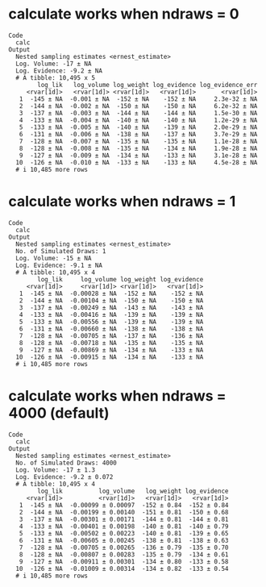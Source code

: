 # calculate works when ndraws = 0

    Code
      calc
    Output
      Nested sampling estimates <ernest_estimate>
      Log. Volume: -17 ± NA
      Log. Evidence: -9.2 ± NA
      # A tibble: 10,495 x 5
            log_lik   log_volume log_weight log_evidence log_evidence_err
         <rvar[1d]>   <rvar[1d]> <rvar[1d]>   <rvar[1d]>       <rvar[1d]>
       1  -145 ± NA  -0.001 ± NA  -152 ± NA    -152 ± NA     2.3e-32 ± NA
       2  -144 ± NA  -0.002 ± NA  -150 ± NA    -150 ± NA     6.2e-32 ± NA
       3  -137 ± NA  -0.003 ± NA  -144 ± NA    -144 ± NA     1.5e-30 ± NA
       4  -133 ± NA  -0.004 ± NA  -140 ± NA    -140 ± NA     1.2e-29 ± NA
       5  -133 ± NA  -0.005 ± NA  -140 ± NA    -139 ± NA     2.0e-29 ± NA
       6  -131 ± NA  -0.006 ± NA  -138 ± NA    -137 ± NA     3.7e-29 ± NA
       7  -128 ± NA  -0.007 ± NA  -135 ± NA    -135 ± NA     1.1e-28 ± NA
       8  -128 ± NA  -0.008 ± NA  -135 ± NA    -134 ± NA     1.9e-28 ± NA
       9  -127 ± NA  -0.009 ± NA  -134 ± NA    -133 ± NA     3.1e-28 ± NA
      10  -126 ± NA  -0.010 ± NA  -133 ± NA    -133 ± NA     4.5e-28 ± NA
      # i 10,485 more rows

# calculate works when ndraws = 1

    Code
      calc
    Output
      Nested sampling estimates <ernest_estimate>
      No. of Simulated Draws: 1
      Log. Volume: -15 ± NA
      Log. Evidence: -9.1 ± NA
      # A tibble: 10,495 x 4
            log_lik     log_volume log_weight log_evidence
         <rvar[1d]>     <rvar[1d]> <rvar[1d]>   <rvar[1d]>
       1  -145 ± NA  -0.00028 ± NA  -152 ± NA    -152 ± NA
       2  -144 ± NA  -0.00104 ± NA  -150 ± NA    -150 ± NA
       3  -137 ± NA  -0.00249 ± NA  -143 ± NA    -143 ± NA
       4  -133 ± NA  -0.00416 ± NA  -139 ± NA    -139 ± NA
       5  -133 ± NA  -0.00556 ± NA  -139 ± NA    -139 ± NA
       6  -131 ± NA  -0.00660 ± NA  -138 ± NA    -138 ± NA
       7  -128 ± NA  -0.00705 ± NA  -137 ± NA    -136 ± NA
       8  -128 ± NA  -0.00718 ± NA  -135 ± NA    -135 ± NA
       9  -127 ± NA  -0.00869 ± NA  -134 ± NA    -133 ± NA
      10  -126 ± NA  -0.00915 ± NA  -134 ± NA    -133 ± NA
      # i 10,485 more rows

# calculate works when ndraws = 4000 (default)

    Code
      calc
    Output
      Nested sampling estimates <ernest_estimate>
      No. of Simulated Draws: 4000
      Log. Volume: -17 ± 1.3
      Log. Evidence: -9.2 ± 0.072
      # A tibble: 10,495 x 4
            log_lik          log_volume   log_weight log_evidence
         <rvar[1d]>          <rvar[1d]>   <rvar[1d]>   <rvar[1d]>
       1  -145 ± NA  -0.00099 ± 0.00097  -152 ± 0.84  -152 ± 0.84
       2  -144 ± NA  -0.00199 ± 0.00140  -151 ± 0.81  -150 ± 0.68
       3  -137 ± NA  -0.00301 ± 0.00171  -144 ± 0.81  -144 ± 0.81
       4  -133 ± NA  -0.00401 ± 0.00198  -140 ± 0.81  -140 ± 0.79
       5  -133 ± NA  -0.00502 ± 0.00223  -140 ± 0.81  -139 ± 0.65
       6  -131 ± NA  -0.00605 ± 0.00245  -138 ± 0.81  -138 ± 0.63
       7  -128 ± NA  -0.00705 ± 0.00265  -136 ± 0.79  -135 ± 0.70
       8  -128 ± NA  -0.00807 ± 0.00283  -135 ± 0.79  -134 ± 0.61
       9  -127 ± NA  -0.00911 ± 0.00301  -134 ± 0.80  -133 ± 0.58
      10  -126 ± NA  -0.01009 ± 0.00314  -134 ± 0.82  -133 ± 0.54
      # i 10,485 more rows


